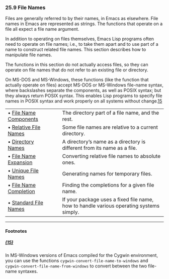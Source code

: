

### 25.9 File Names

Files are generally referred to by their names, in Emacs as elsewhere. File names in Emacs are represented as strings. The functions that operate on a file all expect a file name argument.

In addition to operating on files themselves, Emacs Lisp programs often need to operate on file names; i.e., to take them apart and to use part of a name to construct related file names. This section describes how to manipulate file names.

The functions in this section do not actually access files, so they can operate on file names that do not refer to an existing file or directory.

On MS-DOS and MS-Windows, these functions (like the function that actually operate on files) accept MS-DOS or MS-Windows file-name syntax, where backslashes separate the components, as well as POSIX syntax; but they always return POSIX syntax. This enables Lisp programs to specify file names in POSIX syntax and work properly on all systems without change.[15](#FOOT15)

|                                                     |    |                                                                                         |
| :-------------------------------------------------- | -- | :-------------------------------------------------------------------------------------- |
| • [File Name Components](File-Name-Components.html) |    | The directory part of a file name, and the rest.                                        |
| • [Relative File Names](Relative-File-Names.html)   |    | Some file names are relative to a current directory.                                    |
| • [Directory Names](Directory-Names.html)           |    | A directory’s name as a directory is different from its name as a file.                 |
| • [File Name Expansion](File-Name-Expansion.html)   |    | Converting relative file names to absolute ones.                                        |
| • [Unique File Names](Unique-File-Names.html)       |    | Generating names for temporary files.                                                   |
| • [File Name Completion](File-Name-Completion.html) |    | Finding the completions for a given file name.                                          |
| • [Standard File Names](Standard-File-Names.html)   |    | If your package uses a fixed file name, how to handle various operating systems simply. |

***

#### Footnotes

##### [(15)](#DOCF15)

In MS-Windows versions of Emacs compiled for the Cygwin environment, you can use the functions `cygwin-convert-file-name-to-windows` and `cygwin-convert-file-name-from-windows` to convert between the two file-name syntaxes.
